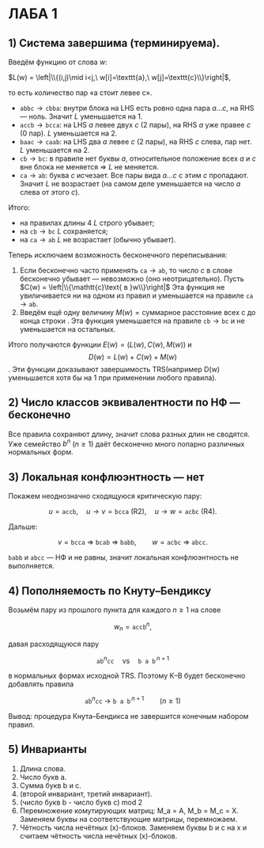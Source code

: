 # ЛАБА 1

## 1) Система завершима (терминируема).

Введём функцию от слова $w$:

$L(w) = \left|\\{(i,j)\mid i<j,\ w[i]=\texttt{a},\ w[j]=\texttt{c}\\}\right|$,

то есть количество пар «a стоит левее c».

* $\texttt{abbc} \to \texttt{cbba}$: внутри блока на LHS есть ровно одна пара $a\ldots c$, на RHS — ноль. Значит $L$ уменьшается на 1.
* $\texttt{accb} \to \texttt{bcca}$: на LHS $a$ левее двух $c$ (2 пары), на RHS $a$ уже правее $c$ (0 пар). $L$ уменьшается на 2.
* $\texttt{baac} \to \texttt{caab}$: на LHS два $a$ левее $c$ (2 пары), на RHS $c$ слева, пар нет. $L$ уменьшается на 2.
* $\texttt{cb} \to \texttt{bc}$: в правиле нет буквы $a$, относительное положение всех $a$ и $c$ вне блока не меняется ⇒ $L$ не меняется.
* $\texttt{ca} \to \texttt{ab}$: буква $c$ исчезает. Все пары вида $a\ldots c$ с этим $c$ пропадают. Значит $L$ не возрастает (на самом деле уменьшается на число $a$ слева от этого $c$).

Итого:

* на правилах длины 4 $L$ строго убывает;
* на $\texttt{cb}\to\texttt{bc}$ $L$ сохраняется;
* на $\texttt{ca}\to\texttt{ab}$ $L$ не возрастает (обычно убывает).

Теперь исключаем возможность бесконечного переписывания:

1. Если бесконечно часто применять $\texttt{ca}\to\texttt{ab}$, то число $c$ в слове бесконечно убывает — невозможно (оно неотрицательно). Пусть
   $C(w) = \left|\\{\mathtt{c}\text{ в }w\\}\right|$ Эта функция не увиличивается ни на одном из правил и уменьшается на правиле $\texttt{ca}\to\texttt{ab}$.
2. Введём ещё одну величину $M(w)=\text{суммарное расстояние всех с до конца строки }\texttt{}$. Эта функция уменьшается на правиле $\texttt{cb}\to\texttt{bc}$ и не уменьшается на остальных.

Итого получаются функции $E(w) = \big(L(w), C(w), M(w)\big)$ и $$D(w) = L(w) + C(w) + M(w)$$. Эти функции доказывают завершимость TRS(например D(w) уменьшается хотя бы на 1 при применении любого правила).


## 2) Число классов эквивалентности по НФ — бесконечно

Все правила сохраняют длину, значит слова разных длин не сводятся. Уже семейство $b^n$ ($n\ge1$) даёт бесконечно много попарно различных нормальных форм.

## 3) Локальная конфлюэнтность — нет

Покажем неоднозначно сходящуюся критическую пару:

$$
u=\texttt{accb},\quad u\to v=\texttt{bcca}\ (\text{R2}),\quad u\to w=\texttt{acbc}\ (\text{R4}).
$$

Дальше:

$$
v=\texttt{bcca}\ \Rightarrow\ \texttt{bcab}\ \Rightarrow\ \texttt{babb},\qquad
w=\texttt{acbc}\ \Rightarrow\ \texttt{abcc}.
$$

$\texttt{babb}$ и $\texttt{abcc}$ — НФ и не равны, значит локальная конфлюэнтность не выполняется.

## 4) Пополняемость по Кнуту–Бендиксу

Возьмём пару из прошлого пункта для каждого $n\ge1$ на слове

$$
w_n=\texttt{acc}\texttt{b}^n,
$$

давая расходящуюся пару

$$
\texttt{ab}^n\texttt{cc}\quad\text{vs}\quad \texttt{b a b}^{\,n+1}
$$

в нормальных формах исходной TRS. Поэтому K–B будет бесконечно добавлять правила

$$ 
\texttt{ab}^n\texttt{cc}\ \to\ \texttt{b a b}^{\,n+1}\qquad(n\ge1)
$$


Вывод: процедура Кнута–Бендикса не завершится конечным набором правил.

## 5) Инварианты

1. Длина слова.
2. Число букв a.
3. Сумма букв b и c.
4. (второй инвариант, третий инвариант).
5. (число букв b - число букв c) mod 2
6. Перемножение комутирующих матриц: M_a = A, M_b = M_c = X. Заменяем буквы на соответствующие матрицы, перемножаем.
7. Чётность числа нечётных (x)-блоков. Заменяем буквы b и c на x и считаем чётность числа нечётных (x)-блоков.
